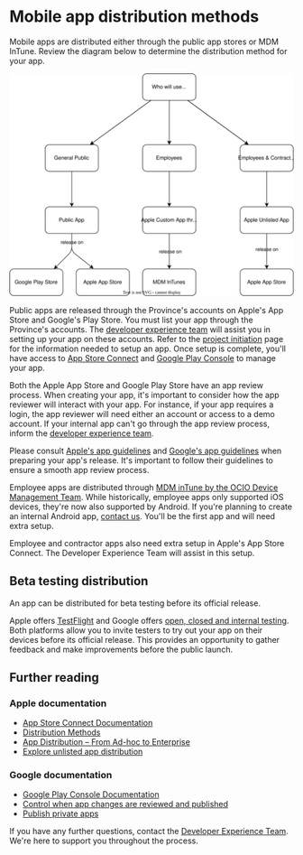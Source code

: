 # Mobile app distribution methods

Mobile apps are distributed either through the public app stores or MDM InTune. Review the diagram below to determine the distribution method for your app.

![Diagram of the various distribution methods. If the app is for the general public, it's distributed via the Apple App Store and Google Play Stores. If it's an app for Government employees, it's distributed via MDM inTunes. If it's an app for Employees and Contractors it is distributed as an unlisted app via the Apple App Store.](assets/distribution.drawio.svg)

Public apps are released through the Province's accounts on Apple's App Store and Google's Play Store. You must list your app through the Province's accounts. The [developer experience team](contact.md) will assist you in setting up your app on these accounts. Refer to the [project initiation](getting_started.md) page for the information needed to setup an app. Once setup is complete, you'll have access to [App Store Connect](https://appstoreconnect.apple.com) and [Google Play Console](https://play.google.com/console/about/) to manage your app.

Both the Apple App Store and Google Play Store have an app review process. When creating your app, it's important to consider how the app reviewer will interact with your app. For instance, if your app requires a login, the app reviewer will need either an account or access to a demo account. If your internal app can't go through the app review process, inform the [developer experience team](contact.md).

Please consult [Apple's app guidelines](https://developer.apple.com/app-store/review/) and [Google's app guidelines](https://support.google.com/googleplay/android-developer/answer/9859455?hl=en&ref_topic=7072031&sjid=10634496881788336983-NA) when preparing your app's release. It's important to follow their guidelines to ensure a smooth app review process.

Employee apps are distributed through [MDM inTune by the OCIO Device Management Team](https://citz.sp.gov.bc.ca/sites/ES/DS/MDAS/Docs/SitePages/Home.aspx). While historically, employee apps only supported iOS devices, they're now also supported by Android. If you're planning to create an internal Android app, [contact us](contact.md). You'll be the first app and will need extra setup.

Employee and contractor apps also need extra setup in Apple's App Store Connect. The Developer Experience Team will assist in this setup.

## Beta testing distribution

An app can be distributed for beta testing before its official release. 

Apple offers [TestFlight](https://developer.apple.com/testflight/) and Google offers [open, closed and internal testing](https://support.google.com/googleplay/android-developer/answer/9845334?_ga=2.46417955.584331364.1687196439-22968901.1675209271&_gac=1.16068354.1687196439.EAIaIQobChMImu70vvDP_wIV4w6tBh0qkAu2EAAYASAAEgIVwvD_BwE). Both platforms allow you to invite testers to try out your app on their devices before its official release. This provides an opportunity to gather feedback and make improvements before the public launch.


## Further reading

### Apple documentation
* [App Store Connect Documentation](https://developer.apple.com/help/app-store-connect/)
* [Distribution Methods](https://developer.apple.com/help/app-store-connect/manage-your-apps-availability/set-distribution-methods)
* [App Distribution – From Ad-hoc to Enterprise](https://developer.apple.com/videos/play/wwdc2019/304/)
* [Explore unlisted app distribution](https://developer.apple.com/videos/play/tech-talks/10892/)

### Google documentation

* [Google Play Console Documentation](https://support.google.com/googleplay/android-developer/?hl=en&sjid=10634496881788336983-NA#topic=7071529)
* [Control when app changes are reviewed and published](https://support.google.com/googleplay/android-developer/answer/9859654?hl=en&ref_topic=7072031&sjid=10634496881788336983-NA)
* [Publish private apps](https://support.google.com/googleplay/work/answer/6145139?sjid=10634496881788336983-NA)


If you have any further questions, contact the [Developer Experience Team](contact.md). We're here to support you throughout the process.